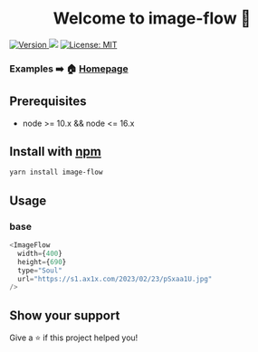 <h1 align="center">Welcome to image-flow 👋</h1>
<p>
  <a href="https://www.npmjs.com/package/image-flow" target="_blank">
    <img alt="Version" src="https://img.shields.io/npm/v/image-flow.svg">
  </a>
  <img src="https://img.shields.io/badge/node-%3E%3D10-blue.svg" />
  <a href="#" target="_blank">
    <img alt="License: MIT" src="https://img.shields.io/badge/License-MIT-yellow.svg" />
  </a>
</p>

### Examples ➡️ 🏠 [Homepage](https://csj5588.github.io/image-flow)

## Prerequisites

- node >= 10.x && node <= 16.x

## Install with [npm](https://www.npmjs.com/package/image-flow)

```sh
yarn install image-flow
```

## Usage

### base

```javascript
<ImageFlow
  width={400}
  height={690}
  type="Soul"
  url="https://s1.ax1x.com/2023/02/23/pSxaa1U.jpg"
/>
```

## Show your support

Give a ⭐️ if this project helped you!
